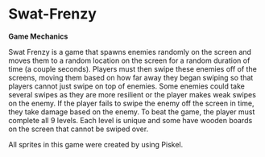 # Swat-Frenzy

**Game Mechanics**

Swat Frenzy is a game that spawns enemies randomly on the screen and moves them to a random location on the screen for a random duration of time (a couple seconds). Players must then swipe these enemies off of the screens, moving them based on how far away they began swiping so that players cannot just swipe on top of enemies. Some enemies could take several swipes as they are more resilient or the player makes weak swipes on the enemy. If the player fails to swipe the enemy off the screen in time, they take damage based on the enemy. To beat the game, the player must complete all 9 levels. Each level is unique and some have wooden boards on the screen that cannot be swiped over.

All sprites in this game were created by using Piskel.
